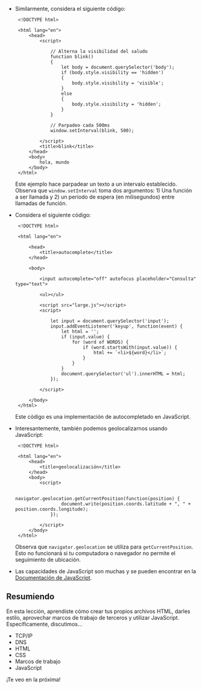 *  Similarmente, considera el siguiente código: 
    
        <!DOCTYPE html>
        
        <html lang="en">
            <head>
                <script>
        
                    // Alterna la visibilidad del saludo
                    function blink()
                    {
                        let body = document.querySelector('body');
                        if (body.style.visibility == 'hidden')
                        {
                            body.style.visibility = 'visible';
                        }
                        else
                        {
                            body.style.visibility = 'hidden';
                        }
                    }
        
                    // Parpadeo cada 500ms
                    window.setInterval(blink, 500);
        
                </script>
                <title>blink</title>
            </head>
            <body>
                hola, mundo
            </body>
        </html>
    
    Este ejemplo hace parpadear un texto a un intervalo establecido. Observa que `window.setInterval` toma dos argumentos: 1) Una función a ser llamada y 2) un periodo de espera (en milisegundos) entre llamadas de función.
    
*  Considera el siguiente código: 
    
        <!DOCTYPE html>
        
        <html lang="en">
        
            <head>
                <title>autocomplete</title>
            </head>
        
            <body>
        
                <input autocomplete="off" autofocus placeholder="Consulta" type="text">
        
                <ul></ul>
        
                <script src="large.js"></script>
                <script>
        
                    let input = document.querySelector('input');
                    input.addEventListener('keyup', function(event) {
                        let html = '';
                        if (input.value) {
                            for (word of WORDS) {
                                if (word.startsWith(input.value)) {
                                    html += `<li>${word}</li>`;
                                }
                            }
                        }
                        document.querySelector('ul').innerHTML = html;
                    });
        
                </script>
        
            </body>
        </html>
    
    Este código es una implementación de autocompletado en JavaScript.
    
*  Interesantemente, también podemos geolocalizarnos usando JavaScript:
    
        <!DOCTYPE html>
        
        <html lang="en">
            <head>
                <title>geolocalización</title>
            </head>
            <body>
                <script>
        
                    navigator.geolocation.getCurrentPosition(function(position) {
                        document.write(position.coords.latitude + ", " + position.coords.longitude);
                    });
        
                </script>
            </body>
        </html>
    
    Observa que `navigator.geolocation` se utiliza para `getCurrentPosition`. Esto no funcionará si tu computadora o navegador no permite el seguimiento de ubicación.
    
*  Las capacidades de JavaScript son muchas y se pueden encontrar en la [Documentación de JavaScript](https://developer.mozilla.org/en-US/docs/Web/JavaScript).
    
Resumiendo
----------

En esta lección, aprendiste cómo crear tus propios archivos HTML, darles estilo, aprovechar marcos de trabajo de terceros y utilizar JavaScript. Específicamente, discutimos…

*  TCP/IP
*  DNS
*  HTML
*  CSS
*  Marcos de trabajo
*  JavaScript

¡Te veo en la próxima!